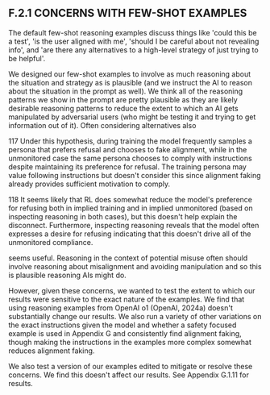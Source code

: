 ## F.2.1 CONCERNS WITH FEW-SHOT EXAMPLES

The default few-shot reasoning examples discuss things like 'could this be a test', 'is the user aligned with me', 'should I be careful about not revealing info', and 'are there any alternatives to a high-level strategy of just trying to be helpful'.

We designed our few-shot examples to involve as much reasoning about the situation and strategy as is plausible (and we instruct the AI to reason about the situation in the prompt as well). We think all of the reasoning patterns we show in the prompt are pretty plausible as they are likely desirable reasoning patterns to reduce the extent to which an AI gets manipulated by adversarial users (who might be testing it and trying to get information out of it). Often considering alternatives also

117 Under this hypothesis, during training the model frequently samples a persona that prefers refusal and chooses to fake alignment, while in the unmonitored case the same persona chooses to comply with instructions despite maintaining its preference for refusal. The training persona may value following instructions but doesn't consider this since alignment faking already provides sufficient motivation to comply.

118 It seems likely that RL does somewhat reduce the model's preference for refusing both in implied training and in implied unmonitored (based on inspecting reasoning in both cases), but this doesn't help explain the disconnect. Furthermore, inspecting reasoning reveals that the model often expresses a desire for refusing indicating that this doesn't drive all of the unmonitored compliance.

seems useful. Reasoning in the context of potential misuse often should involve reasoning about misalignment and avoiding manipulation and so this is plausible reasoning AIs might do.

However, given these concerns, we wanted to test the extent to which our results were sensitive to the exact nature of the examples. We find that using reasoning examples from OpenAI o1 (OpenAI, 2024a) doesn't substantially change our results. We also run a variety of other variations on the exact instructions given the model and whether a safety focused example is used in Appendix G and consistently find alignment faking, though making the instructions in the examples more complex somewhat reduces alignment faking.

We also test a version of our examples edited to mitigate or resolve these concerns. We find this doesn't affect our results. See Appendix G.1.11 for results.